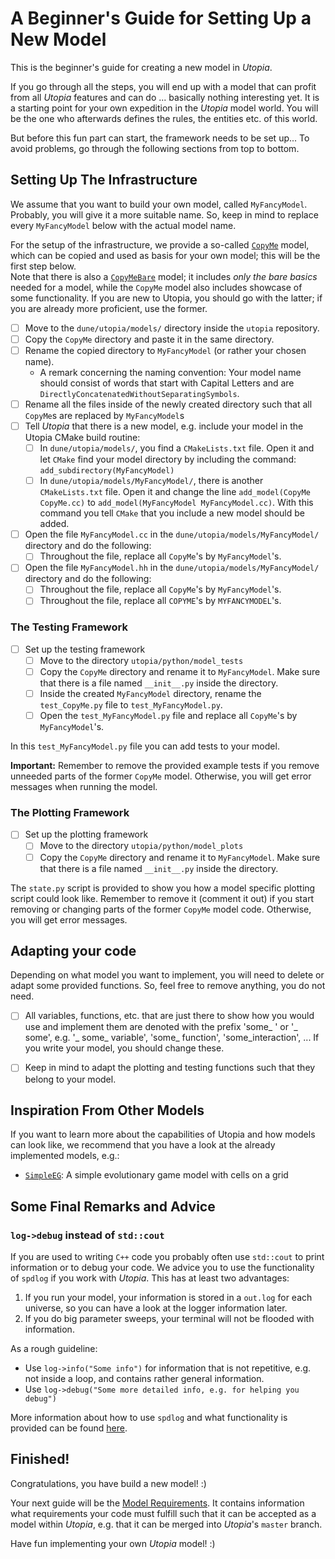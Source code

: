 # A Beginner's Guide for Setting Up a New Model

This is the beginner's guide for creating a new model in _Utopia_.

If you go through all the steps, you will end up with a model that can profit from all _Utopia_ features and can do ... basically nothing interesting yet.
It is a starting point for your own expedition in the _Utopia_ model world.
You will be the one who afterwards defines the rules, the entities etc. of this world.

But before this fun part can start, the framework needs to be set up...
To avoid problems, go through the following sections from top to bottom.


## Setting Up The Infrastructure

We assume that you want to build your own model, called `MyFancyModel`. Probably, you will give it a more suitable name. So, keep in mind to replace every `MyFancyModel` below with the actual model name.

For the setup of the infrastructure, we provide a so-called [`CopyMe`](CopyMe) model, which can be copied and used as basis for your own model; this will be the first step below.  
Note that there is also a [`CopyMeBare`](CopyMeBare) model; it includes _only the bare basics_ needed for a model, while the `CopyMe` model also includes showcase of some functionality. If you are new to Utopia, you should go with the latter; if you are already more proficient, use the former.

- [ ] Move to the `dune/utopia/models/` directory inside the `utopia` repository.
- [ ] Copy the `CopyMe` directory and paste it in the same directory.
- [ ] Rename the copied directory to `MyFancyModel` (or rather your chosen name). 
    - A remark concerning the naming convention: Your model name should consist of words that start with Capital Letters and are `DirectlyConcatenatedWithoutSeparatingSymbols`.
- [ ] Rename all the files inside of the newly created directory such that all `CopyMe`s are replaced by `MyFancyModel`s
- [ ] Tell _Utopia_ that there is a new model, e.g. include your model in the Utopia CMake build routine:
    - [ ] In `dune/utopia/models/`, you find a `CMakeLists.txt` file. Open it and let `CMake` find your model directory by including the command: `add_subdirectory(MyFancyModel)` 
    - [ ] In `dune/utopia/models/MyFancyModel/`, there is another `CMakeLists.txt` file. Open it and change the line `add_model(CopyMe CopyMe.cc)` to `add_model(MyFancyModel MyFancyModel.cc)`. With this command you tell `CMake` that you include a new model should be added.
- [ ] Open the file `MyFancyModel.cc` in the `dune/utopia/models/MyFancyModel/` directory and do the following:
    - [ ] Throughout the file, replace all `CopyMe`'s by `MyFancyModel`'s.
- [ ] Open the file `MyFancyModel.hh` in the `dune/utopia/models/MyFancyModel/` directory and do the following:
    - [ ] Throughout the file, replace all `CopyMe`'s by `MyFancyModel`'s.
    - [ ] Throughout the file, replace all `COPYME`'s by `MYFANCYMODEL`'s.

### The Testing Framework
- [ ] Set up the testing framework
    - [ ] Move to the directory `utopia/python/model_tests`
    - [ ] Copy the `CopyMe` directory and rename it to `MyFancyModel`. Make sure that there is a file named `__init__.py` inside the directory. 
    - [ ] Inside the created `MyFancyModel` directory, rename the `test_CopyMe.py` file to `test_MyFancyModel.py`.
    - [ ] Open the `test_MyFancyModel.py` file and replace all `CopyMe`'s by `MyFancyModel`'s.

In this `test_MyFancyModel.py` file you can add tests to your model. 

__Important:__ Remember to remove the provided example tests if you remove unneeded parts of the former `CopyMe` model. Otherwise, you will get error messages when running the model.

### The Plotting Framework
- [ ] Set up the plotting framework
    - [ ] Move to the directory `utopia/python/model_plots`
    - [ ] Copy the `CopyMe` directory and rename it to `MyFancyModel`. Make sure that there is a file named `__init__.py` inside the directory.

The `state.py` script is provided to show you how a model specific plotting script could look like. Remember to remove it (comment it out) if you start removing or changing parts of the former `CopyMe` model code. Otherwise, you will get error messages.


## Adapting your code 
Depending on what model you want to implement, you will need to delete or adapt some provided functions. So, feel free to remove anything, you do not need.

- [ ] All variables, functions, etc. that are just there to show how you would use and implement them are denoted with the prefix 'some_ ' or '_ some', e.g. '_ some_ variable', 'some_ function', 'some_interaction', ...
If you write your model, you should change these.

- [ ] Keep in mind to adapt the plotting and testing functions such that they belong to your model.


## Inspiration From Other Models
If you want to learn more about the capabilities of Utopia and how models can look like, we recommend that you have a look at the already implemented models, e.g.:

* [`SimpleEG`](SimpleEG): A simple evolutionary game model with cells on a grid

<!-- TODO: add more models here -->


## Some Final Remarks and Advice

### `log->debug` instead of `std::cout`

If you are used to writing `C++` code you probably often use `std::cout` to print information or to debug your code. We advice you to use the functionality of `spdlog` if you work with _Utopia_. This has at least two advantages:

1. If you run your model, your information is stored in a `out.log` for each universe, so you can have a look at the logger information later.
2. If you do big parameter sweeps, your terminal will not be flooded with information.

As a rough guideline:

- Use `log->info("Some info")` for information that is not repetitive, e.g. not inside a loop, and contains rather general information.
- Use `log->debug("Some more detailed info, e.g. for helping you debug")` 

More information about how to use `spdlog` and what functionality is provided can be found [here](https://github.com/gabime/spdlog).


## Finished! 

Congratulations, you have build a new model! :)

Your next guide will be the [Model Requirements](ModelRequirements.md).
It contains information what requirements your code must fulfill such that it can be accepted as a model within _Utopia_, e.g. that it can be merged into _Utopia_'s `master` branch. 

Have fun implementing your own _Utopia_ model! :) 
